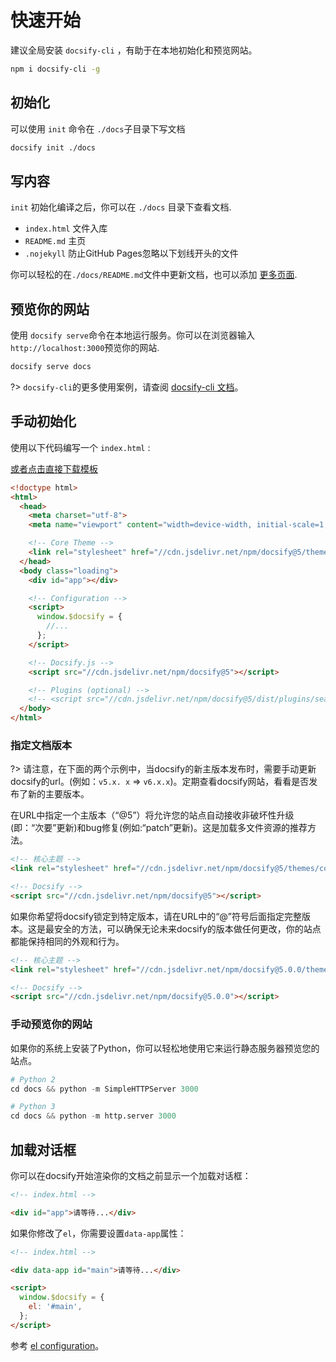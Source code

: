 # 快速开始

建议全局安装 `docsify-cli` ，有助于在本地初始化和预览网站。

```bash
npm i docsify-cli -g
```

## 初始化

可以使用 `init` 命令在 `./docs`子目录下写文档

```bash
docsify init ./docs
```

## 写内容

 `init` 初始化编译之后，你可以在 `./docs` 目录下查看文档.

- `index.html` 文件入库
- `README.md` 主页
- `.nojekyll` 防止GitHub Pages忽略以下划线开头的文件

你可以轻松的在`./docs/README.md`文件中更新文档，也可以添加 [更多页面](adding-pages.md).

## 预览你的网站

使用 `docsify serve`命令在本地运行服务。你可以在浏览器输入 `http://localhost:3000`预览你的网站.

```bash
docsify serve docs
```

?> `docsify-cli`的更多使用案例，请查阅 [docsify-cli 文档](https://github.com/docsifyjs/docsify-cli)。

## 手动初始化

使用以下代码编写一个 `index.html` :

<div id="template">

<a href="#" class="button primary" download="index.html">或者点击直接下载模板</a>

<!-- prettier-ignore -->
```html
<!doctype html>
<html>
  <head>
    <meta charset="utf-8">
    <meta name="viewport" content="width=device-width, initial-scale=1, viewport-fit=cover">

    <!-- Core Theme -->
    <link rel="stylesheet" href="//cdn.jsdelivr.net/npm/docsify@5/themes/core.min.css">
  </head>
  <body class="loading">
    <div id="app"></div>

    <!-- Configuration -->
    <script>
      window.$docsify = {
        //...
      };
    </script>

    <!-- Docsify.js -->
    <script src="//cdn.jsdelivr.net/npm/docsify@5"></script>

    <!-- Plugins (optional) -->
    <!-- <script src="//cdn.jsdelivr.net/npm/docsify@5/dist/plugins/search.min.js"></script> -->
  </body>
</html>
```

</div>

### 指定文档版本

?> 请注意，在下面的两个示例中，当docsify的新主版本发布时，需要手动更新docsify的url。(例如：`v5.x. x` => `v6.x.x`)。定期查看docsify网站，看看是否发布了新的主要版本。

在URL中指定一个主版本（“@5”）将允许您的站点自动接收非破坏性升级(即：“次要”更新)和bug修复(例如:“patch”更新)。这是加载多文件资源的推荐方法。

<!-- prettier-ignore -->
```html
<!-- 核心主题 -->
<link rel="stylesheet" href="//cdn.jsdelivr.net/npm/docsify@5/themes/core.min.css">

<!-- Docsify -->
<script src="//cdn.jsdelivr.net/npm/docsify@5"></script>
```

如果你希望将docsify锁定到特定版本，请在URL中的“@”符号后面指定完整版本。这是最安全的方法，可以确保无论未来docsify的版本做任何更改，你的站点都能保持相同的外观和行为。

<!-- prettier-ignore -->
```html
<!-- 核心主题 -->
<link rel="stylesheet" href="//cdn.jsdelivr.net/npm/docsify@5.0.0/themes/core.min.css">

<!-- Docsify -->
<script src="//cdn.jsdelivr.net/npm/docsify@5.0.0"></script>
```

### 手动预览你的网站

如果你的系统上安装了Python，你可以轻松地使用它来运行静态服务器预览您的站点。

```python
# Python 2
cd docs && python -m SimpleHTTPServer 3000
```

```python
# Python 3
cd docs && python -m http.server 3000
```

## 加载对话框

你可以在docsify开始渲染你的文档之前显示一个加载对话框：

```html
<!-- index.html -->

<div id="app">请等待...</div>
```

如果你修改了`el`，你需要设置`data-app`属性：

```html
<!-- index.html -->

<div data-app id="main">请等待...</div>

<script>
  window.$docsify = {
    el: '#main',
  };
</script>
```
 
参考 [el configuration](configuration.md#el)。

<script>
  (function() {
    const linkElm = document.querySelector('#template a[download="index.html"]');
    const codeElm = document.querySelector('#template code');
    const html = codeElm?.textContent;

    linkElm?.setAttribute('href', `data:text/plain,${html}`);
  })();
</script>
